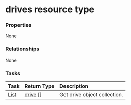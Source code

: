 # drives resource type



### Properties
None

### Relationships
None


### Tasks

| Task		   | Return Type	|Description|
|:---------------|:--------|:----------|
|[List](../api/drive_list.md) | [drive](drive.md) [] |Get drive object collection. |

<!-- uuid: dd99b540-9475-4b0f-adeb-22c7b3936009
2015-10-15 04:07:51 UTC -->
<!-- {
  "type": "#page.annotation",
  "description": "drives resource",
  "keywords": "",
  "section": "documentation",
  "tocPath": ""
}-->